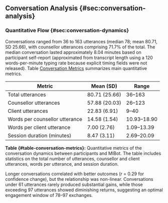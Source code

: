 ## Conversation Analysis {#sec:conversation-analysis}

### Quantitative Flow {#sec:conversation-dynamics}

Conversations ranged from 36 to 163 utterances (median 78; mean 80.71, SD 25.66), with counsellor utterances comprising 71.7% of the total. The median conversation lasted approximately 8.04 minutes based on participant self-report (approximated from transcript length using a 120 words-per-minute typing rate because explicit timing fields were not released). Table [Conversation Metrics](#table-conversation-metrics) summarizes main quantitative metrics.

| **Metric** | **Mean (SD)** | **Range** |
|---------------|---------------|------------|
| Total utterances | 80.71 (25.66) | 36–163 |
| Counsellor utterances | 57.88 (20.03) | 26–123 |
| Client utterances | 22.83 (6.91) | 9–40 |
| Words per counsellor utterance | 14.58 (1.54) | 10.93–18.90 |
| Words per client utterance | 7.00 (2.76) | 1.09–13.39 |
| Session duration (minutes) | 8.47 (3.11) | 2.69–20.09 |

**Table {#table-conversation-metrics}:** Quantitative metrics of the conversation dynamics between participants and MIBot. The table includes statistics on the total number of utterances, counsellor and client utterances, words per utterance, and session duration.

Longer conversations correlated with better outcomes (*r* = 0.29 for confidence change), but the relationship was non-linear. Conversations under 61 utterances rarely produced substantial gains, while those exceeding 97 utterances showed diminishing returns, suggesting an optimal engagement window of 78–97 exchanges.
